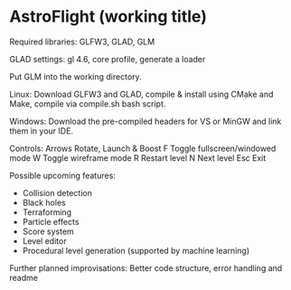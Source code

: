 # AstroFlight (working title)
Required libraries:
GLFW3, GLAD, GLM

GLAD settings: gl 4.6, core profile, generate a loader

Put GLM into the working directory.

Linux: Download GLFW3 and GLAD, compile & install using CMake and Make, compile via compile.sh bash script.

Windows: Download the pre-compiled headers for VS or MinGW and link them in your IDE.

Controls:
Arrows  Rotate, Launch & Boost
F       Toggle fullscreen/windowed mode
W       Toggle wireframe mode
R       Restart level
N       Next level
Esc     Exit

Possible upcoming features:
- Collision detection
- Black holes
- Terraforming
- Particle effects
- Score system
- Level editor
- Procedural level generation (supported by machine learning)

Further planned improvisations:
Better code structure, error handling and readme

